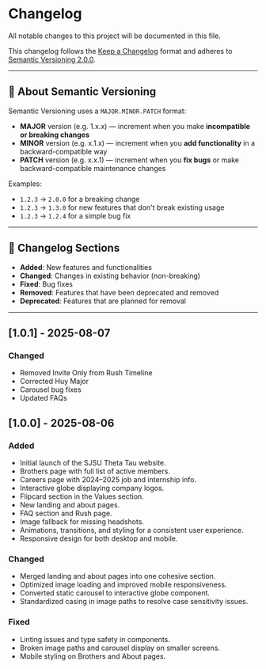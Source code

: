 # Changelog

All notable changes to this project will be documented in this file.

This changelog follows the [Keep a Changelog](https://keepachangelog.com/en/1.0.0/) format and adheres to [Semantic Versioning 2.0.0](https://semver.org/).

---

## 📖 About Semantic Versioning

Semantic Versioning uses a `MAJOR.MINOR.PATCH` format:

- **MAJOR** version (e.g. 1.x.x) — increment when you make **incompatible or breaking changes**
- **MINOR** version (e.g. x.1.x) — increment when you **add functionality** in a backward-compatible way
- **PATCH** version (e.g. x.x.1) — increment when you **fix bugs** or make backward-compatible maintenance changes

Examples:
- `1.2.3` → `2.0.0` for a breaking change
- `1.2.3` → `1.3.0` for new features that don't break existing usage
- `1.2.3` → `1.2.4` for a simple bug fix

---

## 📝 Changelog Sections

- **Added**: New features and functionalities
- **Changed**: Changes in existing behavior (non-breaking)
- **Fixed**: Bug fixes
- **Removed**: Features that have been deprecated and removed
- **Deprecated**: Features that are planned for removal

---
## [1.0.1] - 2025-08-07
### Changed
- Removed Invite Only from Rush Timeline
- Corrected Huy Major
- Carousel bug fixes
- Updated FAQs

## [1.0.0] - 2025-08-06

### Added
- Initial launch of the SJSU Theta Tau website.
- Brothers page with full list of active members.
- Careers page with 2024–2025 job and internship info.
- Interactive globe displaying company logos.
- Flipcard section in the Values section.
- New landing and about pages.
- FAQ section and Rush page.
- Image fallback for missing headshots.
- Animations, transitions, and styling for a consistent user experience.
- Responsive design for both desktop and mobile.

### Changed
- Merged landing and about pages into one cohesive section.
- Optimized image loading and improved mobile responsiveness.
- Converted static carousel to interactive globe component.
- Standardized casing in image paths to resolve case sensitivity issues.

### Fixed
- Linting issues and type safety in components.
- Broken image paths and carousel display on smaller screens.
- Mobile styling on Brothers and About pages.
